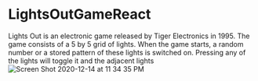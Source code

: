 # LightsOutGameReact
Lights Out is an electronic game released by Tiger Electronics in 1995. The game consists of a 5 by 5 grid of lights. When the game starts, a random number or a stored pattern of these lights is switched on. Pressing any of the lights will toggle it and the adjacent lights
![Screen Shot 2020-12-14 at 11 34 35 PM](https://user-images.githubusercontent.com/54045615/102175531-585c6000-3e65-11eb-917a-cf19a5c5a059.png)
